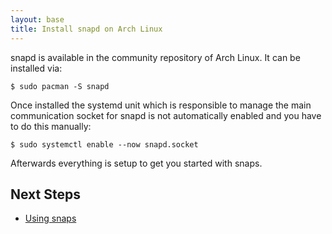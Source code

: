 ```yaml
---
layout: base
title: Install snapd on Arch Linux
---
```


snapd is available in the community repository of Arch Linux. It can
be installed via:

```
$ sudo pacman -S snapd
```

Once installed the systemd unit which is responsible to manage the
main communication socket for snapd is not automatically enabled and
you have to do this manually:

```
$ sudo systemctl enable --now snapd.socket
```

Afterwards everything is setup to get you started with snaps.

## Next Steps

 * [Using snaps](usage)